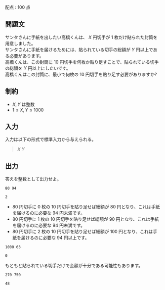 配点 : $100$ 点

## 問題文

サンタさんに手紙を出したい高橋くんは、 $X$ 円切手が $1$ 枚だけ貼られた封筒を用意しました。<br>
サンタさんに手紙を届けるためには、貼られている切手の総額が $Y$ 円以上である必要があります。<br>
高橋くんは、この封筒に $10$ 円切手を何枚か貼り足すことで、貼られている切手の総額を $Y$ 円以上にしたいです。<br>
高橋くんはこの封筒に、最小で何枚の $10$ 円切手を貼り足す必要がありますか?

## 制約

- $X,Y$ は整数
- $1 \le X,Y \le 1000$

## 入力

入力は以下の形式で標準入力から与えられる。

> $X$ $Y$

## 出力

答えを整数として出力せよ。

```input1
80 94
```

```output1
2
```

- $80$ 円切手に $0$ 枚の $10$ 円切手を貼り足せば総額が $80$ 円となり、これは手紙を届けるのに必要な $94$ 円未満です。
- $80$ 円切手に $1$ 枚の $10$ 円切手を貼り足せば総額が $90$ 円となり、これは手紙を届けるのに必要な $94$ 円未満です。
- $80$ 円切手に $2$ 枚の $10$ 円切手を貼り足せば総額が $100$ 円となり、これは手紙を届けるのに必要な $94$ 円以上です。

```input2
1000 63
```

```output2
0
```

もともと貼られている切手だけで金額が十分である可能性もあります。

```input3
270 750
```

```output3
48
```